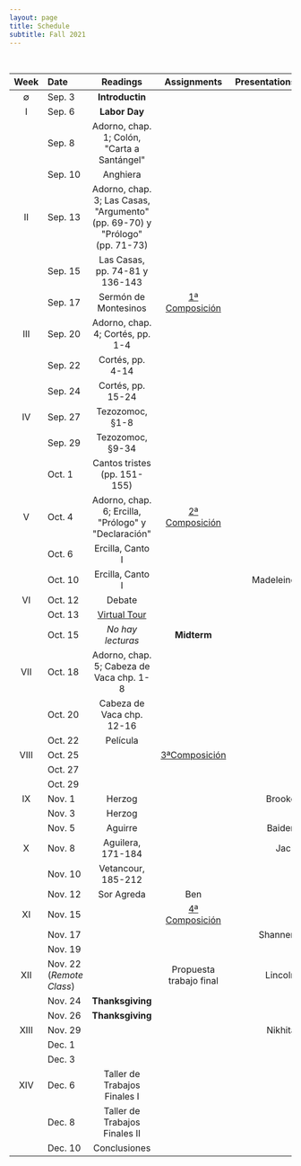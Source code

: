 ```yaml
---
layout: page
title: Schedule
subtitle: Fall 2021
---
```


<br>

| Week | Date | Readings | Assignments | Presentations |
|:------:|:------|:--------:|:------:|----:|
| ∅   | Sep. 3   | **Introductin** 
|  I  | Sep. 6   | **Labor Day** |
|     | Sep. 8   | Adorno, chap. 1; Colón, "Carta a Santángel"
|     | Sep. 10  | Anghiera | | 
|  II | Sep. 13  | Adorno, chap. 3; Las Casas, "Argumento" (pp. 69-70) y "Prólogo" (pp. 71-73) | | 
|     | Sep. 15  | Las Casas, pp. 74-81 y 136-143 | |  
|     | Sep. 17  | Sermón de Montesinos  | [1ª Composición](https://dhcolmenares.net/ls452/assignments/) | 
| III | Sep. 20  | Adorno, chap. 4; Cortés, pp. 1-4  | | 
|     | Sep. 22  | Cortés, pp. 4-14 | | 
|     | Sep. 24  | Cortés, pp. 15-24 || 
| IV  | Sep. 27  | Tezozomoc, §1-8  | | 
|     | Sep. 29  | Tezozomoc, §9-34 |
|     | Oct. 1   | Cantos tristes (pp. 151-155) |   | 
| V   | Oct. 4   | Adorno, chap. 6; Ercilla, "Prólogo" y "Declaración" | [2ª Composición](https://dhcolmenares.net/ls452/assignments/#segunda-composici%C3%B3n) | 
|     | Oct. 6   | Ercilla, Canto I
|     | Oct. 10   | Ercilla, Canto I | | Madeleine
| VI  | Oct. 12  | Debate
|     | Oct. 13  | [Virtual Tour](https://www.bu.edu/las/news-events/calendar/?eid=258775)
|     | Oct. 15  | *No hay lecturas* | **Midterm** | 
| VII | Oct. 18  | Adorno, chap. 5; Cabeza de Vaca  chp. 1-8 | | 
|     | Oct. 20  | Cabeza de Vaca chp. 12-16  |  | 
|     | Oct. 22  | Película | | 
| VIII| Oct. 25  |    | [3ªComposición]()  | 
|     | Oct. 27  |  |  |
|     | Oct. 29  | 
| IX  | Nov. 1   | Herzog   | | Brooke
|     | Nov. 3   | Herzog | | 
|     | Nov. 5   | Aguirre | | Baiden
| X   | Nov. 8   | Aguilera, 171-184  | | Jack 
|     | Nov. 10  | Vetancour, 185-212
|     | Nov. 12  | Sor Agreda | Ben |    
| XI  | Nov. 15  |    | [4ª Composición]() | 
|     | Nov. 17  | | | Shannen
|     | Nov. 19  | 
| XII | Nov. 22 (*Remote Class*) |   | Propuesta trabajo final | Lincoln
|     | Nov. 24  | **Thanksgiving**
|     | Nov. 26  | **Thanksgiving**
|XIII | Nov. 29  |    | | Nikhita
|     | Dec. 1   | 
|     | Dec. 3   | 
| XIV | Dec. 6   | Taller de Trabajos Finales I
|     | Dec. 8   | Taller de Trabajos Finales II
|     | Dec. 10  | Conclusiones 
